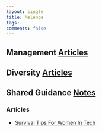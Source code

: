 ```yaml
---
layout: single
title: Melange
tags: 
comments: false
---
```


## Management [Articles](management.md)

## Diversity [Articles](diversity.md)

## Shared Guidance [Notes](shared_guidance.md)

### Articles
- [Survival Tips For Women In Tech](https://patricia.no/2018/09/06/survival_tips_for_women_in_tech.html)

